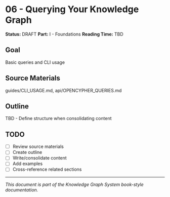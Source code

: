 # 06 - Querying Your Knowledge Graph

**Status:** DRAFT
**Part:** I - Foundations
**Reading Time:** TBD

## Goal

Basic queries and CLI usage

## Source Materials

guides/CLI_USAGE.md, api/OPENCYPHER_QUERIES.md

## Outline

TBD - Define structure when consolidating content

## TODO

- [ ] Review source materials
- [ ] Create outline
- [ ] Write/consolidate content
- [ ] Add examples
- [ ] Cross-reference related sections

---

*This document is part of the Knowledge Graph System book-style documentation.*
